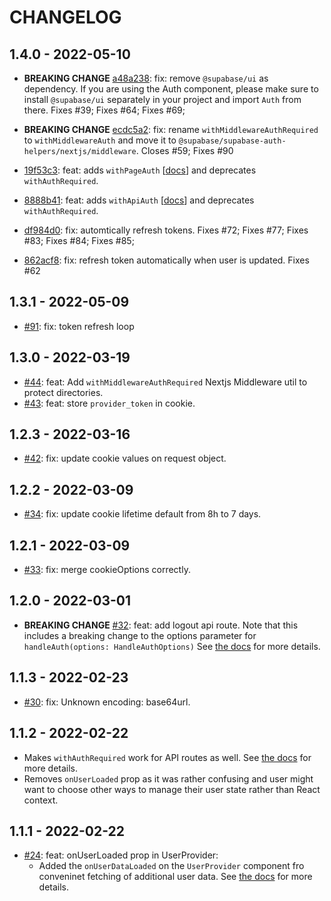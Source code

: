 # CHANGELOG

## 1.4.0 - 2022-05-10

- **BREAKING CHANGE** [a48a238](https://github.com/supabase-community/supabase-auth-helpers/pull/92/commits/a48a238b1efe89456835e0b23954b21a55937224): fix: remove `@supabase/ui` as dependency. If you are using the Auth component, please make sure to install `@supabase/ui` separately in your project and import `Auth` from there. Fixes #39; Fixes #64; Fixes #69;

- **BREAKING CHANGE** [ecdc5a2](https://github.com/supabase-community/supabase-auth-helpers/pull/92/commits/ecdc5a240bf0b3d72ab21a42e01cf4dee9eb5ec7): fix: rename `withMiddlewareAuthRequired` to `withMiddlewareAuth` and move it to `@supabase/supabase-auth-helpers/nextjs/middleware`. Closes #59; Fixes #90
- [19f53c3](https://github.com/supabase-community/supabase-auth-helpers/pull/92/commits/19f53c34a7237d4f1370ed06f5bc6613954361a5): feat: adds `withPageAuth` [[docs](./src/nextjs/README.md#server-side-rendering-ssr---withpageauth)] and deprecates `withAuthRequired`.
- [8888b41](https://github.com/supabase-community/supabase-auth-helpers/pull/92/commits/8888b41242291219eadff8631e25b85101b90255): feat: adds `withApiAuth` [[docs](./src/nextjs/README.md#protecting-api-routes)] and deprecates `withAuthRequired`.

- [df984d0](https://github.com/supabase-community/supabase-auth-helpers/pull/92/commits/df984d0f12b364cd2e6e5238906dc14c9a452859): fix: automtically refresh tokens. Fixes #72; Fixes #77; Fixes #83; Fixes #84; Fixes #85;

- [862acf8](https://github.com/supabase-community/supabase-auth-helpers/pull/92/commits/862acf8792a1a95cf6527f226148be111957436f): fix: refresh token automatically when user is updated. Fixes #62

## 1.3.1 - 2022-05-09

- [#91](https://github.com/supabase-community/supabase-auth-helpers/pull/91): fix: token refresh loop

## 1.3.0 - 2022-03-19

- [#44](https://github.com/supabase-community/supabase-auth-helpers/pull/43): feat: Add `withMiddlewareAuthRequired` Nextjs Middleware util to protect directories.
- [#43](https://github.com/supabase-community/supabase-auth-helpers/pull/43): feat: store `provider_token` in cookie.

## 1.2.3 - 2022-03-16

- [#42](https://github.com/supabase-community/supabase-auth-helpers/pull/42): fix: update cookie values on request object.

## 1.2.2 - 2022-03-09

- [#34](https://github.com/supabase-community/supabase-auth-helpers/pull/34): fix: update cookie lifetime default from 8h to 7 days.

## 1.2.1 - 2022-03-09

- [#33](https://github.com/supabase-community/supabase-auth-helpers/pull/33): fix: merge cookieOptions correctly.

## 1.2.0 - 2022-03-01

- **BREAKING CHANGE** [#32](https://github.com/supabase-community/supabase-auth-helpers/pull/32): feat: add logout api route. Note that this includes a breaking change to the options parameter for `handleAuth(options: HandleAuthOptions)` See [the docs](./src/nextjs/README.md#basic-setup) for more details.

## 1.1.3 - 2022-02-23

- [#30](https://github.com/supabase-community/supabase-auth-helpers/pull/30): fix: Unknown encoding: base64url.

## 1.1.2 - 2022-02-22

- Makes `withAuthRequired` work for API routes as well. See [the docs](./src/nextjs/README.md#protecting-api-routes) for more details.
- Removes `onUserLoaded` prop as it was rather confusing and user might want to choose other ways to manage their user state rather than React context.

## 1.1.1 - 2022-02-22

- [#24](https://github.com/supabase-community/supabase-auth-helpers/pull/24): feat: onUserLoaded prop in UserProvider:
  - Added the `onUserDataLoaded` on the `UserProvider` component fro conveninet fetching of additional user data. See [the docs](./src/nextjs/README.md#loading-additional-user-data) for more details.
